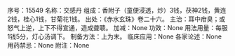 序号：15549
名称：交感丹
组成：香附子（童便浸透，炒）3钱，茯神2钱，黄连2钱，桂心1钱，甘菊花1钱。
出处：《赤水玄珠》卷二十六。
主治：耳中疳臭；或怒气上逆，上下不得宣通，造成聋聩。
加减：None
功效：None
用法用量：每服1钱5分，灯心汤调下。
制备方法：上为末。
临床应用：None
各家论述：None
用药禁忌：None
附注：None
